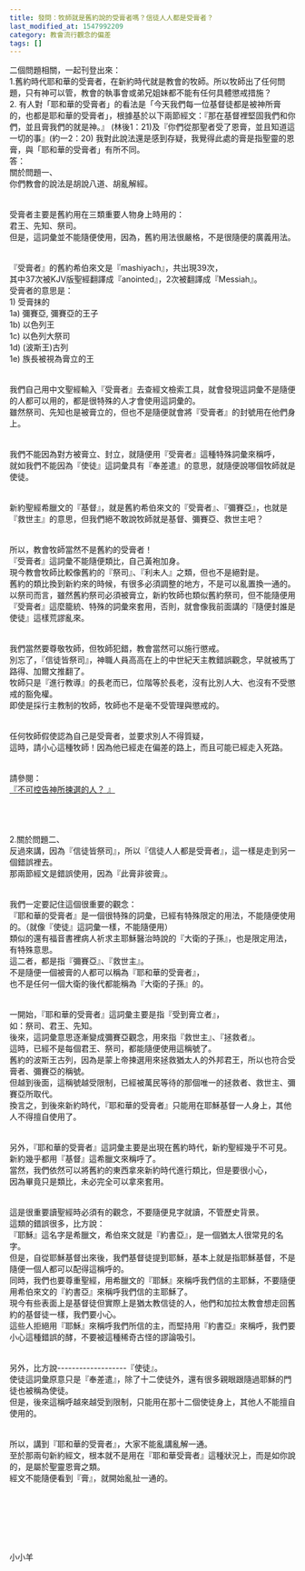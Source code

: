 ```yaml
---
title: 發問：牧師就是舊約說的受膏者嗎？信徒人人都是受膏者？
last_modified_at: 1547992209
category: 教會流行觀念的偏差
tags: []
---
```


<p>二個問題相關，一起刊登出來：<br/>1.舊約時代耶和華的受膏者，在新約時代就是教會的牧師。所以牧師出了任何問題，只有神可以管，教會的執事會或弟兄姐妹都不能有任何具體懲戒措施？<br/>2. 有人對「耶和華的受膏者」的看法是「今天我們每一位基督徒都是被神所膏的，也都是耶和華的受膏者」，根據基於以下兩節經文：『那在基督裡堅固我們和你們，並且膏我們的就是神。』 (林後1：21)及『你們從那聖者受了恩膏，並且知道這一切的事』(約一2：20)  我對此說法還是感到存疑，我覺得此處的膏是指聖靈的恩膏，與「耶和華的受膏者」有所不同。 <!--more--><br/>答：<br/>關於問題一、<br/>你們教會的說法是胡說八道、胡亂解經。<br/><br/> <br/>受膏者主要是舊約用在三類重要人物身上時用的：<br/>君王、先知、祭司。<br/>但是，這詞彙並不能隨便使用，因為，舊約用法很嚴格，不是很隨便的廣義用法。<br/><br/><br/>『受膏者』的舊約希伯來文是『mashiyach』，共出現39次，<br/>其中37次被KJV版聖經翻譯成『anointed』，2次被翻譯成『Messiah』。<br/>受膏者的意思是：<br/>1) 受膏抹的<br/>   1a) 彌賽亞, 彌賽亞的王子<br/>   1b) 以色列王<br/>   1c) 以色列大祭司<br/>   1d) (波斯王)古列<br/>   1e) 族長被視為膏立的王<br/><br/><br/>我們自己用中文聖經輸入『受膏者』去查經文檢索工具，就會發現這詞彙不是隨便的人都可以用的，都是很特殊的人才會使用這詞彙的。<br/>雖然祭司、先知也是被膏立的，但也不是隨便就會將『受膏者』的封號用在他們身上。<br/><br/><br/>我們不能因為對方被膏立、封立，就隨便用『受膏者』這種特殊詞彙來稱呼，<br/>就如我們不能因為『使徒』這詞彙具有『奉差遣』的意思，就隨便說哪個牧師就是使徒。<br/><br/><br/>新約聖經希臘文的『基督』，就是舊約希伯來文的『受膏者』、『彌賽亞』，也就是『救世主』的意思，但我們絕不敢說牧師就是基督、彌賽亞、救世主吧？<br/><br/><br/>所以，教會牧師當然不是舊約的受膏者！<br/>『受膏者』這詞彙不能隨便類比，自己黃袍加身。<br/>現今教會牧師比較像舊約的『祭司』、『利未人』之類，但也不是絕對是。<br/>舊約的類比換到新約來的時候，有很多必須調整的地方，不是可以亂置換一通的。<br/>以祭司而言，雖然舊約祭司必須被膏立，新約牧師也類似舊約祭司，但不能隨便用『受膏者』這麼籠統、特殊的詞彙來套用，否則，就會像我前面講的『隨便封誰是使徒』這樣荒謬亂來。<br/><br/><br/>我們當然要尊敬牧師，但牧師犯錯，教會當然可以施行懲戒。<br/>別忘了，『信徒皆祭司』，神職人員高高在上的中世紀天主教錯誤觀念，早就被馬丁路得、加爾文推翻了。<br/>牧師只是『進行教導』的長老而已，位階等於長老，沒有比別人大、也沒有不受懲戒的豁免權。<br/>即使是採行主教制的牧師，牧師也不是毫不受管理與懲戒的。<br/><br/> <br/>任何牧師假使認為自己是受膏者，並要求別人不得質疑，<br/>這時，請小心這種牧師！因為他已經走在偏差的路上，而且可能已經走入死路。<br/> <br/> <br/>請參閱：<br/><a href="/posts/269192728">『不可控告神所揀選的人？ 』</a><br/><br/><br/><br/><br/>2.關於問題二、<br/>反過來講，因為『信徒皆祭司』，所以『信徒人人都是受膏者』，這一樣是走到另一個錯誤裡去。<br/>那兩節經文是錯誤使用，因為『此膏非彼膏』。<br/><br/> <br/>我們一定要記住這個很重要的觀念：<br/>『耶和華的受膏者』是一個很特殊的詞彙，已經有特殊限定的用法，不能隨便使用的。（就像『使徒』這詞彙一樣，不能隨便用）<br/>類似的還有福音書裡病人祈求主耶穌醫治時說的『大衛的子孫』，也是限定用法，有特殊意思。<br/>這二者，都是指『彌賽亞』、『救世主』。<br/>不是隨便一個被膏的人都可以稱為『耶和華的受膏者』，<br/>也不是任何一個大衛的後代都能稱為『大衛的子孫』的。<br/> <br/><br/>一開始，『耶和華的受膏者』這詞彙主要是指『受到膏立者』，<br/>如：祭司、君王、先知。<br/>後來，這詞彙意思逐漸變成彌賽亞觀念，用來指『救世主』、『拯救者』。<br/>這時，已經不是每個君王、祭司，都能隨便使用這稱號了。<br/>舊約的波斯王古列，因為是蒙上帝揀選用來拯救猶太人的外邦君王，所以也符合受膏者、彌賽亞的稱號。<br/>但越到後面，這稱號越受限制，已經被萬民等待的那個唯一的拯救者、救世主、彌賽亞所取代。<br/>換言之，到後來新約時代，『耶和華的受膏者』只能用在耶穌基督一人身上，其他人不得擅自使用了。<br/> <br/><br/>另外，『耶和華的受膏者』這詞彙主要是出現在舊約時代，新約聖經幾乎不可見。<br/>新約幾乎都用『基督』這希臘文來稱呼了。<br/>當然，我們依然可以將舊約的東西拿來新約時代進行類比，但是要很小心，<br/>因為畢竟只是類比，未必完全可以拿來套用。<br/> <br/><br/>這是很重要讀聖經時必須有的觀念，不要隨便見字就讀，不管歷史背景。<br/>這類的錯誤很多，比方說：<br/>『耶穌』這名字是希臘文，希伯來文就是『約書亞』，是一個猶太人很常見的名字。<br/>但是，自從耶穌基督出來後，我們基督徒提到耶穌，基本上就是指耶穌基督，不是隨便一個人都可以配得這稱呼的。<br/>同時，我們也要尊重聖經，用希臘文的『耶穌』來稱呼我們信的主耶穌，不要隨便用希伯來文的『約書亞』來稱呼我們信的主耶穌了。<br/>現今有些表面上是基督徒但實際上是猶太教信徒的人，他們和加拉太教會想走回舊約的基督徒一樣，我們要小心。<br/>這些人拒絕用『耶穌』來稱呼我們所信的主，而堅持用『約書亞』來稱呼，我們要小心這種錯誤的酵，不要被這種稀奇古怪的謬論吸引。<br/><br/><br/>另外，比方說-------------------『使徒』。<br/>使徒這詞彙原意只是『奉差遣』，除了十二使徒外，還有很多親眼跟隨過耶穌的門徒也被稱為使徒。<br/>但是，後來這稱呼越來越受到限制，只能用在那十二個使徒身上，其他人不能擅自使用的。<br/> <br/><br/>所以，講到『耶和華的受膏者』，大家不能亂講亂解一通。<br/>至於那兩句新約經文，根本就不是用在『耶和華受膏者』這種狀況上，而是如你說的，是屬於聖靈恩膏之類。<br/>經文不能隨便看到『膏』，就開始亂扯一通的。<br/><br/><br/><br/><br/><br/><br/><br/>小小羊<br/><br/><br/><br/><br/><br/><br/>
</p>